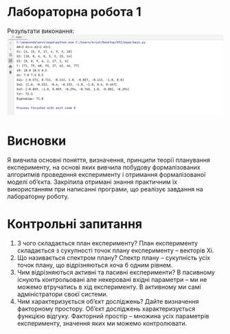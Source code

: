 # Лабораторна робота 1
Результати виконання:
![Image alt](https://github.com/Kristina200220/mope_labs/raw/main/1.png)
# Висновки
Я вивчила основні поняття, визначення, принципи теорії планування експерименту, на основі яких вивчила побудову формалізованих алгоритмів проведення експерименту і отримання формалізованої моделі об’єкта. Закріпила отримані знання практичним їх використанням при написанні програми, що реалізує завдання на лабораторну роботу. 
# Контрольні запитання
1.	З чого складається план експерименту?
План експерименту складається з сукупності точок плану експерименту – векторів Xi.
2.	Що називається спектром плану?
Спектр плану – сукупність усіх точок плану, що відрізняються хоча б одним рівнем.
3.	Чим відрізняються активні та пасивні експерименти?
В пасивному існують контрольовані але некеровані вхідні параметри – ми не можемо втручатись в хід експерименту. В активному ми самі адміністратори своєї системи.
4.	Чим характеризується об’єкт досліджень? Дайте визначення факторному простору.
Об’єкт досліджень характеризується функцією відгуку. Факторний простір – множина усіх параметрів експерименту, значення яких ми можемо контролювати.
